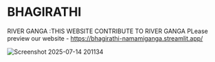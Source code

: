 # BHAGIRATHI
RIVER GANGA :THIS WEBSITE CONTRIBUTE TO RIVER GANGA 
PLease preview our website - https://bhagirathi-namamiganga.streamlit.app/




![Screenshot 2025-07-14 201134](https://github.com/user-attachments/assets/68134b82-908b-41cf-b064-740f6849a5a8)
